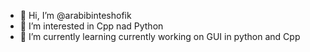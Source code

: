 - 👋 Hi, I’m @arabibinteshofik
- 👀 I’m interested in Cpp nad Python
- 🌱 I’m currently learning currently working on GUI in python and Cpp
